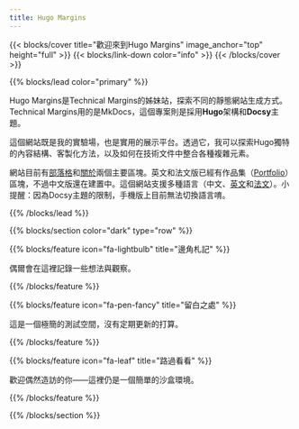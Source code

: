 ```yaml
---
title: Hugo Margins
---
```


{{< blocks/cover title="歡迎來到Hugo Margins" image_anchor="top" height="full" >}}
{{< blocks/link-down color="info" >}}
{{< /blocks/cover >}}

{{% blocks/lead color="primary" %}}

Hugo Margins是Technical Margins的姊妹站，探索不同的靜態網站生成方式。Technical Margins用的是MkDocs，這個專案則是採用**Hugo**架構和**Docsy**主題。

這個網站既是我的實驗場，也是實用的展示平台。透過它，我可以探索Hugo獨特的內容結構、客製化方法，以及如何在技術文件中整合各種複雜元素。

網站目前有[部落格](./blog/)和[關於](./about/)兩個主要區塊。英文和法文版已經有作品集（[Portfolio](../portfolio/)）區塊，不過中文版還在建置中。這個網站支援多種語言（中文、[英文](../)和[法文](../fr/)）。小提醒：因為Docsy主題的限制，手機版上目前無法切換語言唷。

{{% /blocks/lead %}}

{{% blocks/section color="dark" type="row" %}}

{{% blocks/feature icon="fa-lightbulb" title="邊角札記" %}}

偶爾會在這裡記錄一些想法與觀察。

{{% /blocks/feature %}}

{{% blocks/feature icon="fa-pen-fancy" title="留白之處" %}}

這是一個極簡的測試空間，沒有定期更新的打算。

{{% /blocks/feature %}}

{{% blocks/feature icon="fa-leaf" title="路過看看" %}}

歡迎偶然造訪的你——這裡仍是一個簡單的沙盒環境。

{{% /blocks/feature %}}

{{% /blocks/section %}}
